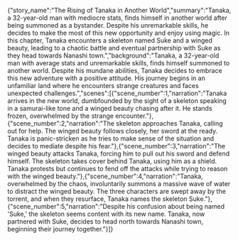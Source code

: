 {"story_name":"The Rising of Tanaka in Another World","summary":"Tanaka, a 32-year-old man with mediocre stats, finds himself in another world after being summoned as a bystander. Despite his unremarkable skills, he decides to make the most of this new opportunity and enjoy using magic. In this chapter, Tanaka encounters a skeleton named Suke and a winged beauty, leading to a chaotic battle and eventual partnership with Suke as they head towards Nanashi town.","background":"Tanaka, a 32-year-old man with average stats and unremarkable skills, finds himself summoned to another world. Despite his mundane abilities, Tanaka decides to embrace this new adventure with a positive attitude. His journey begins in an unfamiliar land where he encounters strange creatures and faces unexpected challenges.","scenes":[{"scene_number":1,"narration":"Tanaka arrives in the new world, dumbfounded by the sight of a skeleton speaking in a samurai-like tone and a winged beauty chasing after it. He stands frozen, overwhelmed by the strange encounter."},{"scene_number":2,"narration":"The skeleton approaches Tanaka, calling out for help. The winged beauty follows closely, her sword at the ready. Tanaka is panic-stricken as he tries to make sense of the situation and decides to mediate despite his fear."},{"scene_number":3,"narration":"The winged beauty attacks Tanaka, forcing him to pull out his sword and defend himself. The skeleton takes cover behind Tanaka, using him as a shield. Tanaka protests but continues to fend off the attacks while trying to reason with the winged beauty."},{"scene_number":4,"narration":"Tanaka, overwhelmed by the chaos, involuntarily summons a massive wave of water to distract the winged beauty. The three characters are swept away by the torrent, and when they resurface, Tanaka names the skeleton Suke."},{"scene_number":5,"narration":"Despite his confusion about being named 'Suke,' the skeleton seems content with its new name. Tanaka, now partnered with Suke, decides to head north towards Nanashi town, beginning their journey together."}]}
